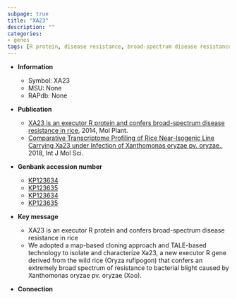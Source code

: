 ```yaml
---
subpage: true
title: "XA23"
description: ""
categories:
- genes
tags: [R protein, disease resistance, broad-spectrum disease resistance, disease, bacterial blight]
---
```


* **Information**  
    + Symbol: XA23  
    + MSU: None  
    + RAPdb: None  

* **Publication**  
    + [XA23 is an executor R protein and confers broad-spectrum disease resistance in rice](http://www.ncbi.nlm.nih.gov/pubmed?term=XA23+is+an+executor+R+protein+and+confers+broad-spectrum+disease+resistance+in+rice%5BTitle%5D), 2014, Mol Plant.
    + [Comparative Transcriptome Profiling of Rice Near-Isogenic Line Carrying Xa23 under Infection of Xanthomonas oryzae pv. oryzae.](http://www.ncbi.nlm.nih.gov/pubmed?term=Comparative+Transcriptome+Profiling+of+Rice+Near-Isogenic+Line+Carrying+Xa23+under+Infection+of+Xanthomonas+oryzae+pv.+oryzae.%5BTitle%5D), 2018, Int J Mol Sci.

* **Genbank accession number**  
    + [KP123634](http://www.ncbi.nlm.nih.gov/nuccore/KP123634)
    + [KP123635](http://www.ncbi.nlm.nih.gov/nuccore/KP123635)
    + [KP123634](http://www.ncbi.nlm.nih.gov/nuccore/KP123634)
    + [KP123635](http://www.ncbi.nlm.nih.gov/nuccore/KP123635)

* **Key message**  
    + XA23 is an executor R protein and confers broad-spectrum disease resistance in rice
    + We adopted a map-based cloning approach and TALE-based technology to isolate and characterize Xa23, a new executor R gene derived from the wild rice (Oryza rufipogon) that confers an extremely broad spectrum of resistance to bacterial blight caused by Xanthomonas oryzae pv. oryzae (Xoo).

* **Connection**  



